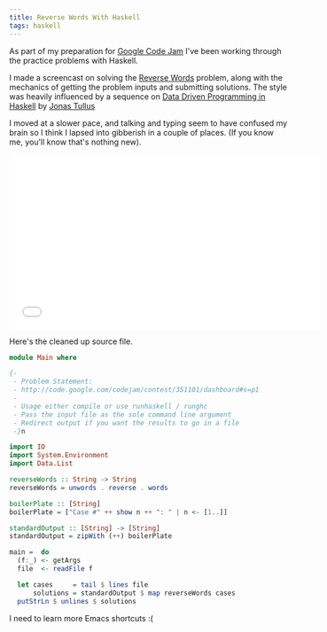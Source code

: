 ```yaml
---
title: Reverse Words With Haskell
tags: haskell
---
```


As part of my preparation for [Google Code Jam](http://code.google.com/codejam)
I've been working through the practice problems with Haskell.

I made a screencast on solving the
[Reverse Words](http://code.google.com/codejam/contest/351101/dashboard#s=p1)
problem, along with the mechanics of getting the problem inputs and submitting solutions. The style was heavily influenced by a sequence on
[Data Driven Programming in Haskell](http://youtu.be/045422s6xik?hd=1) by
[Jonas Tullus](http://entirelysubjective.com/programming/data-driven-programming-haskell-1/)

<!--more-->

I moved at a slower pace, and talking and typing seem to have confused my brain
so I think I lapsed into gibberish in a couple of places. (If you know me,
you'll know that's nothing new).

<iframe width="560" height="315" src="//www.youtube.com/embed/_tgv3HVgOMc" frameborder="0" allowfullscreen></iframe>

Here's the cleaned up source file.

``` haskell 
module Main where

{-
 - Problem Statement:
 - http://code.google.com/codejam/contest/351101/dashboard#s=p1
 -
 - Usage either compile or use runhaskell / runghc
 - Pass the input file as the sole command line argument
 - Redirect output if you want the results to go in a file
 -}n

import IO
import System.Environment
import Data.List

reverseWords :: String -> String
reverseWords = unwords . reverse . words

boilerPlate :: [String]
boilerPlate = ["Case #" ++ show n ++ ": " | n <- [1..]]

standardOutput :: [String] -> [String]
standardOutput = zipWith (++) boilerPlate

main =  do
  (f:_) <- getArgs
  file  <- readFile f

  let cases     = tail $ lines file
      solutions = standardOutput $ map reverseWords cases
  putStrLn $ unlines $ solutions

```

I need to learn more Emacs shortcuts :(
